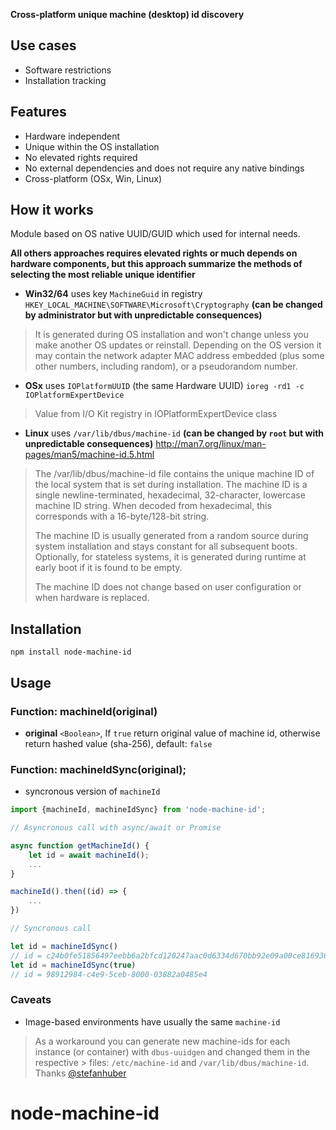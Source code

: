 **Cross-platform unique machine (desktop) id discovery**


## Use cases
- Software restrictions
- Installation tracking

## Features
- Hardware independent
- Unique within the OS installation
- No elevated rights required
- No external dependencies and does not require any native bindings
- Cross-platform (OSx, Win, Linux)

## How it works

Module based on OS native UUID/GUID which used for internal needs.

**All others approaches requires elevated rights or much depends on hardware components, but this approach summarize the methods of selecting the most reliable unique identifier**

- **Win32/64** uses key ```MachineGuid``` in registry
```HKEY_LOCAL_MACHINE\SOFTWARE\Microsoft\Cryptography``` **(can be changed by administrator but with unpredictable consequences)**
>   It is generated during OS installation and won't change unless you make another OS
>   updates or reinstall. Depending on the OS version it may contain the network adapter
>   MAC address embedded (plus some other numbers, including random), or a pseudorandom number.

- **OSx** uses ```IOPlatformUUID``` (the same Hardware UUID)
``` ioreg -rd1 -c IOPlatformExpertDevice ```
>   Value from I/O Kit registry in IOPlatformExpertDevice class

- **Linux** uses ```/var/lib/dbus/machine-id``` **(can be changed by ```root``` but with unpredictable consequences)**
http://man7.org/linux/man-pages/man5/machine-id.5.html
>   The /var/lib/dbus/machine-id file contains the unique machine ID of the local
>   system that is set during installation. The machine ID is a single
>   newline-terminated, hexadecimal, 32-character, lowercase machine ID
>   string. When decoded from hexadecimal, this corresponds with a
>   16-byte/128-bit string.
>
>   The machine ID is usually generated from a random source during
>   system installation and stays constant for all subsequent boots.
>   Optionally, for stateless systems, it is generated during runtime at
>   early boot if it is found to be empty.
>
>   The machine ID does not change based on user configuration or when
>   hardware is replaced.


## Installation
```
npm install node-machine-id
```

## Usage
### Function: machineId(original)
- **original** ```<Boolean>```, If ```true``` return original value of machine id, otherwise return hashed value (sha-256), default: ```false```

### Function: machineIdSync(original);
- syncronous version of ```machineId```

```js
import {machineId, machineIdSync} from 'node-machine-id';

// Asyncronous call with async/await or Promise

async function getMachineId() {
    let id = await machineId();
    ...
}

machineId().then((id) => {
    ...
})

// Syncronous call

let id = machineIdSync()
// id = c24b0fe51856497eebb6a2bfcd120247aac0d6334d670bb92e09a00ce8169365
let id = machineIdSync(true)
// id = 98912984-c4e9-5ceb-8000-03882a0485e4
```
### Caveats

- Image-based environments have usually the same `machine-id`
> As a workaround you can generate new machine-ids for each instance (or container) with `dbus-uuidgen` and changed them in the respective > files: `/etc/machine-id` and `/var/lib/dbus/machine-id`. Thanks [@stefanhuber](https://github.com/stefanhuber)
# node-machine-id
